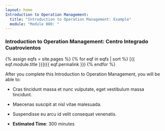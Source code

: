 ```yaml
---
layout: home
Introduction to Operation Management:
  title: "Introduction to Operation Management: Example"
  module: "Module 000: "
---
```


### Introduction to Operation Management: Centro Integrado Cuatrovientos

{% assign eqfs = site.pages  %}
{% for eqf in eqfs  | sort  %}
[{{ eqf.module.title }}]({{ eqf.permalink }})
{% endfor %}

After you complete this Introduction to Operation Management, you will be able to:

- Cras tincidunt massa et nunc vulputate, eget vestibulum massa tincidunt.
- Maecenas suscipit at nisl vitae malesuada.
- Suspendisse eu arcu id velit consequat venenatis.

- **Estimated Time**: 300 minutes
